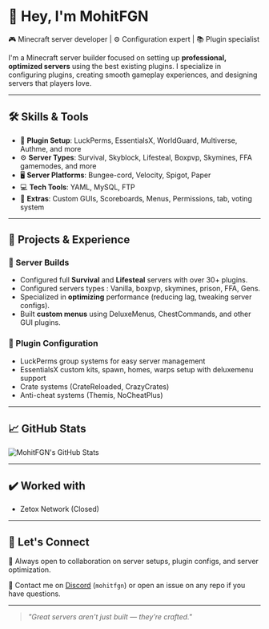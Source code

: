 # 👋 Hey, I'm MohitFGN

🎮 Minecraft server developer | ⚙️ Configuration expert | 📚 Plugin specialist

I'm a Minecraft server builder focused on setting up **professional, optimized servers** using the best existing plugins. I specialize in configuring plugins, creating smooth gameplay experiences, and designing servers that players love.

---

## 🛠️ Skills & Tools
- 🔧 **Plugin Setup**: LuckPerms, EssentialsX, WorldGuard, Multiverse, Authme, and more
- ⚙️ **Server Types**: Survival, Skyblock, Lifesteal, Boxpvp, Skymines, FFA gamemodes, and more
- 🖥️ **Server Platforms**: Bungee-cord, Velocity, Spigot, Paper
- 💻 **Tech Tools**: YAML, MySQL, FTP
- 🎨 **Extras**: Custom GUIs, Scoreboards, Menus, Permissions, tab, voting system
---

## 🚀 Projects & Experience

### 🔹 Server Builds
- Configured full **Survival** and **Lifesteal** servers with over 30+ plugins.
- Configured servers types : Vanilla, boxpvp, skymines, prison, FFA, Gens.
- Specialized in **optimizing** performance (reducing lag, tweaking server configs).
- Built **custom menus** using DeluxeMenus, ChestCommands, and other GUI plugins.

### 🔹 Plugin Configuration
- LuckPerms group systems for easy server management
- EssentialsX custom kits, spawn, homes, warps setup with deluxemenu support
- Crate systems (CrateReloaded, CrazyCrates)
- Anti-cheat systems (Themis, NoCheatPlus)

---

## 📈 GitHub Stats
![MohitFGN's GitHub Stats](https://github-readme-stats.vercel.app/api?username=MohitFGN&show_icons=true&theme=radical)

---

## ✔️ Worked with
- Zetox Network (Closed)

---

## 💬 Let's Connect
🧠 Always open to collaboration on server setups, plugin configs, and server optimization.

📩 Contact me on [Discord]([https://discord.com/](https://discord.gg/hA4ujT9T8K)) (`mohitfgn`) or open an issue on any repo if you have questions.

---

> *"Great servers aren’t just built — they’re crafted."*
